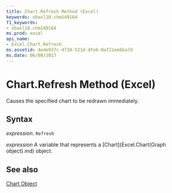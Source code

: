 ```yaml
---
title: Chart.Refresh Method (Excel)
keywords: vbaxl10.chm149164
f1_keywords:
- vbaxl10.chm149164
ms.prod: excel
api_name:
- Excel.Chart.Refresh
ms.assetid: 4ede937c-d710-521d-dfeb-0af21ee6ba7d
ms.date: 06/08/2017
---
```



# Chart.Refresh Method (Excel)

Causes the specified chart to be redrawn immediately.


## Syntax

 _expression_. `Refresh`

 _expression_ A variable that represents a [Chart](Excel.Chart(Graph object).md) object.


## See also


[Chart Object](Excel.Chart(object).md)

